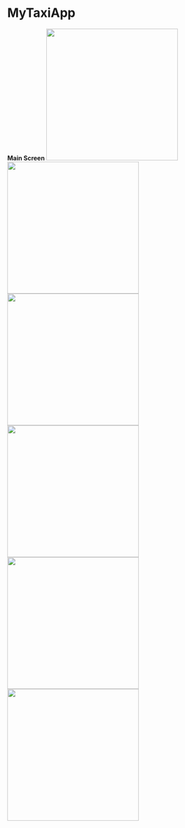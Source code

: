 # MyTaxiApp

**Main Screen**
<img src="https://user-images.githubusercontent.com/30071369/76707003-94636880-670d-11ea-8bfc-4b0873fa57c5.jpg" width="300">
<img src="https://user-images.githubusercontent.com/30071369/76707073-371be700-670e-11ea-9b8c-dd676d698495.jpg" width="300">
<img src="https://user-images.githubusercontent.com/30071369/76707078-3f742200-670e-11ea-87cb-c87d80338a68.jpg" width="300">
<img src="https://user-images.githubusercontent.com/30071369/76707080-46029980-670e-11ea-8871-6faabd69907a.jpg" width="300">
<img src="https://user-images.githubusercontent.com/30071369/76707081-4733c680-670e-11ea-87c3-a328120865bb.jpg" width="300">
<img src="https://user-images.githubusercontent.com/30071369/76707083-48fd8a00-670e-11ea-8878-f560228d1c29.jpg" width="300">
